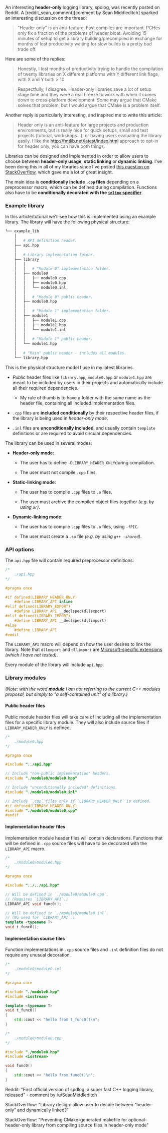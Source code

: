 An interesting **header-only** logging library, spdlog, was recently posted on Reddit. A [reddit_sean_comment][comment by Sean Middleditch] sparked an interesting discussion on the thread:

> "Header only" is an anti-feature. Fast compiles are important. PCHes only fix a fraction of the problems of header bloat. Avoiding 15 minutes of setup to get a library building/precompiled in exchange for months of lost productivity waiting for slow builds is a pretty bad trade off.

Here are some of the replies:

> Honestly, I lost months of productivity trying to handle the compilation of twenty libraries on X different platforms with Y different link flags, with X and Y both > 10

> Respectfully, I disagree. Header-only libraries save a lot of setup stage time and they were a real breeze to work with when it comes down to cross-platform development. Some may argue that CMake solves that problem, but I would argue that CMake is a problem itself.

Another reply is particularly interesting, and inspired me to write this article:

> Header only is an anti-feature for large projects and production environments, but is really nice for quick setups, small and test projects (tutorial, workshops...), or having users evaluating the library easily. I like the http://fmtlib.net/latest/index.html approach to opt-in for header only, you can have both things.

Libraries can be designed and implemented in order to allow users to choose between **header-only usage**, **static linking** or **dynamic linking**. I've been doing this in all of my libraries since I've posted [this question on StackOverflow][stackoverflow_lib_design], which gave me a lot of great insight.

The main idea is **conditionally include `.cpp` files** depending on a preprocessor macro, which can be defined during compilation. Functions also have to be **conditionally decorated with the [`inline` specifier](http://en.cppreference.com/w/cpp/language/inline)**.

### Example library

In this article/tutorial we'll see how this is implemented using an example library. The library will have the following physical structure:

```bash
└── example_lib
    │
    │   # API definition header.
    ├── api.hpp
    │
    │   # Library implementation folder.
    ├── library
    │   │
    │   │   # "Module 0" implementation folder.
    │   ├── module0
    │   │   ├── module0.cpp
    │   │   ├── module0.hpp
    │   │   └── module0.inl
    │   │
    │   │   # "Module 0" public header.
    │   ├── module0.hpp
    │   │
    │   │   # "Module 1" implementation folder.
    │   ├── module1
    │   │   ├── module1.cpp
    │   │   ├── module1.hpp
    │   │   └── module1.inl
    │   │
    │   │   # "Module 1" public header.
    │   └── module1.hpp
    │
    │   # "Main" public header - includes all modules.
    └── library.hpp
```

This is the physical structure model I use in my latest libraries.

* *Public* header files like `library.hpp`, `module0.hpp` or `module1.hpp` are meant to be included by users in their projects and automatically include all their required dependencies.

    * My rule of thumb is to have a folder with the same name as the header file, containing all included implementation files.

* `.cpp` files are **included conditionally** by their respective header files, if the library is being used in *header-only mode*.

* `.inl` files are **unconditionally included**, and usually contain `template` definitions or are required to avoid circular dependencies.

The library can be used in several modes:

* **Header-only mode**:

    * The user has to define `-DLIBRARY_HEADER_ONLY`during compilation.

    * The user must not compile `.cpp` files.

* **Static-linking mode**:

    * The user has to compile `.cpp` files to `.o` files.

    * The user must archive the compiled object files together *(e.g. by using `ar`)*.

* **Dynamic-linking mode**:

    * The user has to compile `.cpp` files to `.o` files, using `-fPIC`.

    * The user must create a `.so` file *(e.g. by using `g++ -shared`)*.

### API options

The `api.hpp` file will contain required preprocessor definitions:

```cpp
/* 
    ./api.hpp
*/

#pragma once

#if defined(LIBRARY_HEADER_ONLY)
    #define LIBRARY_API inline
#elif defined(LIBRARY_EXPORT)
    #define LIBRARY_API __declspec(dllexport)
#elif defined(LIBRARY_IMPORT)
    #define LIBRARY_API __declspec(dllimport)
#else
    #define LIBRARY_API
#endif
```

The `LIBRARY_API` macro will depend on how the user desires to link the library. Note that `dllexport` and `dllimport` are [Microsoft-specific extensions](https://msdn.microsoft.com/en-us/library/3y1sfaz2.aspx) *(which I have not tested)*.

<!-- * -->

Every module of the library will include `api.hpp`.


### Library modules

*(Note: with the word **module** I am not referring to the current C++ modules proposal, but simply to "a self-contained unit" of a library.)*

#### Public header files

Public module header files will take care of including all the implementation files for a specific library module. They will also include source files if `LIBRARY_HEADER_ONLY` is defined.

```cpp
/* 
    ./module0.hpp
*/

#pragma once

#include "../api.hpp"

// Include "non-public implementation" headers.
#include "./module0/module0.hpp"

// Include "unconditionally included" definitions.
#include "./module0/module0.inl"

// Include `.cpp` files only if `LIBRARY_HEADER_ONLY` is defined.
#if defined(LIBRARY_HEADER_ONLY)
#include "./module0/module0.cpp"
#endif
```


#### Implementation header files

Implementation module header files will contain declarations. Functions that will be defined in `.cpp` source files will have to be decorated with the `LIBRARY_API` macro.

```cpp
/* 
    ./module0/module0.hpp
*/

#pragma once

#include "../../api.hpp"

// Will be defined in `./module0/module0.cpp`.
// (Requires `LIBRARY_API`.)
LIBRARY_API void func0();

// Will be defined in `./module0/module0.inl`.
// (No need for `LIBRARY_API`.)
template <typename T>
void t_func0();
```


#### Implementation source files

Function implementations in `.cpp` source files and `.inl` definition files do not require any unusual decoration.


```cpp
/* 
    ./module0/module0.inl
*/

#pragma once

#include "./module0.hpp"
#include <iostream>

template <typename T>
void t_func0()
{
    std::cout << "hello from t_func0()\n";
}
```

```cpp
/* 
    ./module0/module0.cpp
*/

#include "./module0.hpp"
#include <iostream>

void func0()
{
    std::cout << "hello from func0()\n";
}
```









[reddit_sean_comment]: https://www.reddit.com/r/cpp/comments/4vtyq2/first_official_version_of_spdlog_a_super_fast_c/d61mcdw
    Reddit: "First official version of spdlog, a super fast C++ logging library, released" - comment by /u/SeanMiddleditch

[stackoverflow_lib_design]: http://stackoverflow.com/questions/25606736
    StackOverflow: "Library design: allow user to decide between “header-only” and dynamically linked?"

[stackoverflow_cmake_gen_makefile]: http://stackoverflow.com/questions/27866669
    StackOverflow: "Preventing CMake-generated makefile for optional-header-only library from compiling source files in header-only mode"

[fmtlib_fmt_format_h]: https://github.com/fmtlib/fmt/blob/master/fmt/format.h
    "fmtlib/fmt/format.h"